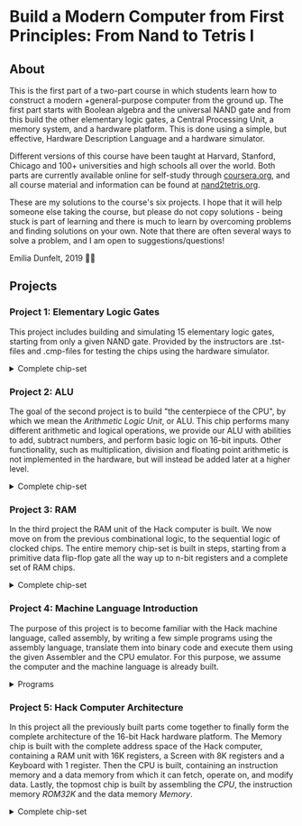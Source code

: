 # Build a Modern Computer from First Principles: From Nand to Tetris I

## About
This is the first part of a two-part course in which students learn how to construct a modern +general-purpose computer from the ground up. The first part starts with Boolean algebra and the universal NAND gate and from this build the other elementary logic gates, a Central Processing Unit, a memory system, and a hardware platform. This is done using a simple, but effective, Hardware Description Language and a hardware simulator.

Different versions of this course have been taught at Harvard, Stanford, Chicago and 100+ universities and high schools all over the world. Both parts are currently available online for self-study through [coursera.org](https://www.coursera.org/learn/build-a-computer), and all course material and information can be found at [nand2tetris.org](https://www.nand2tetris.org/).

These are my solutions to the course's six projects. I hope that it will help someone else taking the course, but please do not copy solutions - being stuck is part of learning and there is much to learn by overcoming problems and finding solutions on your own. Note that there are often several ways to solve a problem, and I am open to suggestions/questions! 

Emilia Dunfelt, 2019 👩‍💻

## Projects

### Project 1: Elementary Logic Gates
This project includes building and simulating 15 elementary logic gates, starting from only a given NAND gate. Provided by the instructors
are .tst-files and .cmp-files for testing the chips using the hardware simulator.
<details>
  <summary>Complete chip-set</summary>
  
- Not
- And
- Or
- Xor
- Mux
- DMux
- Not16
- And16
- Or16
- Mux16
- Or8Way
- Mux4Way16
- Mux8Way16
- DMux4Way
- DMux8Way
</details>

### Project 2: ALU
The goal of the second project is to build "the centerpiece of the CPU", by which we mean the *Arithmetic Logic Unit*, or ALU. 
This chip performs many different arithmetic and logical operations, we provide our ALU with abilities to add, subtract numbers,
and perform basic logic on 16-bit inputs. Other functionality, such as multiplication, division and floating point arithmetic is not
implemented in the hardware, but will instead be added later at a higher level.
<details>
  <summary>Complete chip-set</summary>
  
  - HalfAdder
  - FullAdder
  - Add16
  - Inc16
  - ALU
</details>

### Project 3: RAM
In the third project the RAM unit of the Hack computer is built. We now move on from the previous combinational logic,
to the sequential logic of clocked chips. The entire memory chip-set is built in steps, starting from a primitive data flip-flop gate
all the way up to n-bit registers and a complete set of RAM chips.
<details>
  <summary>Complete chip-set</summary>
  
  - Bit
  - Register
  - RAM8
  - RAM64
  - RAM512
  - RAM4K
  - RAM16K
  - PC
</details>

### Project 4: Machine Language Introduction
The purpose of this project is to become familiar with the Hack machine language, called assembly, by writing a few simple programs
using the assembly language, translate them into binary code and execute them using the given Assembler and the CPU emulator. For this purpose, we assume the computer and the machine language is already built.
<details>
  <summary>Programs</summary>
  
  - Mult
  - Fill
</details>

### Project 5: Hack Computer Architecture
In this project all the previously built parts come together to finally form the complete architecture of the 16-bit Hack hardware platform.
The Memory chip is built with the complete address space of the Hack computer, containing a RAM unit with 16K registers, a Screen with 8K registers and a Keyboard with 1 register. Then the CPU is built, containing an instruction memory and a data memory from which it can fetch, operate on, and modify data. Lastly, the topmost chip is built by assembling the *CPU*, the instruction memory *ROM32K* and the data memory *Memory*.
<details>
  <summary>Complete chip-set</summary>
  
  - Memory
  - CPU
  - Computer
</details>
